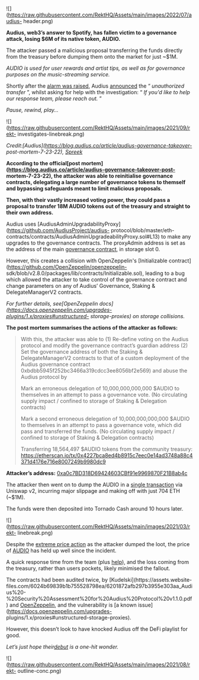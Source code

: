 ![](https://raw.githubusercontent.com/RektHQ/Assets/main/images/2022/07/audius-
header.png)

**Audius, web3’s answer to Spotify, has fallen victim to a governance attack,
losing $6M of its native token, AUDIO.**

The attacker passed a malicious proposal transferring the funds directly from
the treasury before dumping them onto the market for just ~$1M.

 _AUDIO is used for user rewards and artist tips, as well as for governance
purposes on the music-streaming service._

Shortly after the [alarm was
raised](https://twitter.com/spreekaway/status/1550995634899009536), Audius
[announced](https://twitter.com/AudiusProject/status/1551000725169180672) the
“ _unauthorized transfer_ ”, whilst asking for help with the investigation: “
_If you'd like to help our response team, please reach out._ ”

 _Pause, rewind, play…_

![](https://raw.githubusercontent.com/RektHQ/Assets/main/images/2021/09/rekt-
investigates-linebreak.png)

 _Credit:[Audius](https://blog.audius.co/article/audius-governance-takeover-
post-mortem-7-23-22),
[Spreek](https://twitter.com/spreekaway/status/1551000138134556672)_

 **According to the official[post
mortem](https://blog.audius.co/article/audius-governance-takeover-post-
mortem-7-23-22), the attacker was able to reinitialise governance contracts,
delegating a large number of governance tokens to themself and bypassing
safeguards meant to limit malicious proposals.**

 **Then, with their vastly increased voting power, they could pass a proposal
to transfer 18M AUDIO tokens out of the treasury and straight to their own
address.**

Audius uses
[AudiusAdminUpgradabilityProxy](https://github.com/AudiusProject/audius-
protocol/blob/master/eth-
contracts/contracts/AudiusAdminUpgradeabilityProxy.sol#L13) to make any
upgrades to the governance contracts. The proxyAdmin address is set as the
address of the main [governance
contract](https://etherscan.io/address/0x4deca517d6817b6510798b7328f2314d3003abac#code),
in storage slot 0.

However, this creates a collision with OpenZeppelin's [Initializable
contract](https://github.com/OpenZeppelin/openzeppelin-
sdk/blob/v2.8.0/packages/lib/contracts/Initializable.sol), leading to a bug
which allowed the attacker to take control of the governance contract and
change parameters on any of Audius’ Governance, Staking & DelegateManagerV2
contracts.

 _For further details, see[OpenZeppelin
docs](https://docs.openzeppelin.com/upgrades-plugins/1.x/proxies#unstructured-
storage-proxies) on storage collisions._

 **The post mortem summarises the actions of the attacker as follows:**

> With this, the attacker was able to (1) Re-define voting on the Audius
> protocol and modify the governance contract’s guardian address (2) Set the
> governance address of both the Staking & DelegateManagerV2 contracts to that
> of a custom deployment of the Audius governance contract
> 0xbdbb5945f252bc3466a319cdcc3ee8056bf2e569) and abuse the Audius protocol by
>
> Mark an erroneous delegation of 10,000,000,000,000 $AUDIO to themselves in
> an attempt to pass a governance vote. (No circulating supply impact /
> confined to storage of Staking & Delegation contracts)
>
> Mark a second erroneous delegation of 10,000,000,000,000 $AUDIO to
> themselves in an attempt to pass a governance vote, which did pass and
> transferred the funds. (No circulating supply impact / confined to storage
> of Staking & Delegation contracts)
>
> Transferring 18,564,497 $AUDIO tokens from the community treasury:
> <https://etherscan.io/tx/0x4227bca8ed4b8915c7eec0e14ad3748a88c4371d4176e716e8007249b9980dc9>

**Attacker’s address:**
[0xa0c7BD318D69424603CBf91e9969870F21B8ab4c](https://etherscan.io/address/0xa0c7BD318D69424603CBf91e9969870F21B8ab4c)

The attacker then went on to dump the AUDIO in a [single
transaction](https://etherscan.io/tx/0x82fc23992c7433fffad0e28a1b8d11211dc4377de83e88088d79f24f4a3f28b3)
via Uniswap v2, incurring major slippage and making off with just 704 ETH
(~$1M).

The funds were then deposited into Tornado Cash around 10 hours later.

![](https://raw.githubusercontent.com/RektHQ/Assets/main/images/2021/03/rekt-
linebreak.png)

Despite the [extreme price
action](https://twitter.com/0xSisyphus/status/1550993262567198721) as the
attacker dumped the loot, the price of
[AUDIO](https://www.coingecko.com/en/coins/audius) has held up well since the
incident.

A quick response time from the team (plus
[help](https://twitter.com/AudiusProject/status/1551378752424161280)), and the
loss coming from the treasury, rather than users pockets, likely minimised the
fallout.

The contracts had been audited twice, by [Kudelski](https://assets.website-
files.com/6024b69839b1b755528798ea/6201872afb297b3955e303aa_Audius%20-%20Security%20Assessment%20for%20Audius%20Protocol%20v1.1.0.pdf)
and [OpenZeppelin](https://blog.openzeppelin.com/audius-contracts-audit/), and
the vulnerability is [a known issue](https://docs.openzeppelin.com/upgrades-
plugins/1.x/proxies#unstructured-storage-proxies).

However, this doesn’t look to have knocked Audius off the DeFi playlist for
good.

 _Let’s just hope their[debut](https://rekt.news/leaderboard/) is a one-hit
wonder._

![](https://raw.githubusercontent.com/RektHQ/Assets/main/images/2021/08/rekt-
outline-conc.png)


